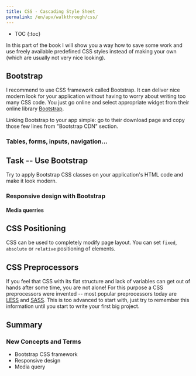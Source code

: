 ```yaml
---
title: CSS - Cascading Style Sheet
permalink: /en/apv/walkthrough/css/
---
```


* TOC
{:toc}

In this part of the book I will show you a way how to save some work and use freely available predefined CSS styles
instead of making your own (which are usually not very nice looking).

## Bootstrap
I recommend to use CSS framework called Bootstrap. It can deliver nice modern look for your application
without having to worry about writing too many CSS code. You just go online and select appropriate widget
from their online library [Bootstrap](http://getbootstrap.com).

Linking Bootstrap to your app simple: go to their download page and copy those few lines from "Bootstrap CDN" section. 

### Tables, forms, inputs, navigation...

## Task -- Use Bootstrap
Try to apply Bootstrap CSS classes on your application's HTML code and make it look modern.

### Responsive design with Bootstrap

#### Media querries

## CSS Positioning
CSS can be used to completely modify page layout. You can set `fixed`, `absolute` or `relative` positioning
of elements.

## CSS Preprocessors
If you feel that CSS with its flat structure and lack of variables can get out of hands after some time,
you are not alone! For this purpose a CSS preprocessors were invented -- most popular preprocessors today are
[LESS](http://lesscss.org) and [SASS](http://sass-lang.com). This is too advanced to start with, just
try to remember this information until you start to write your first big project.

## Summary


### New Concepts and Terms
- Bootstrap CSS framework
- Responsive design
- Media query